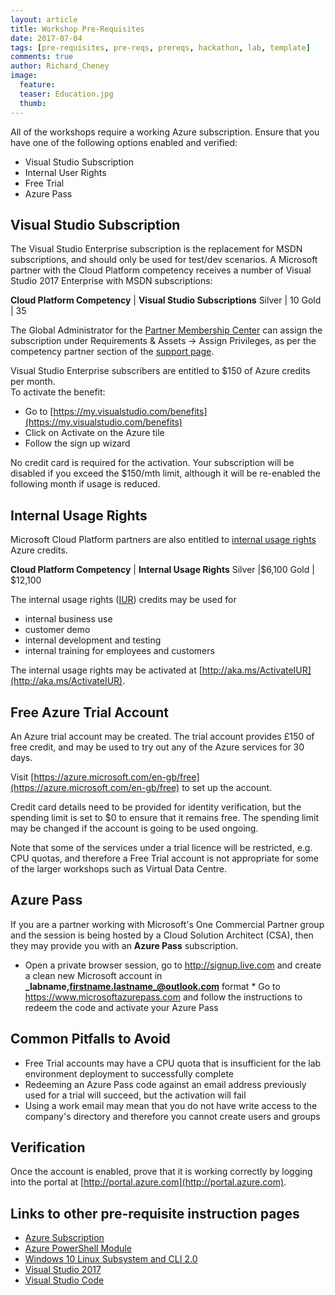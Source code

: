 ```yaml
---
layout: article
title: Workshop Pre-Requisites
date: 2017-07-04
tags: [pre-requisites, pre-reqs, prereqs, hackathon, lab, template]
comments: true
author: Richard_Cheney
image:
  feature: 
  teaser: Education.jpg
  thumb: 
---
```

All of the workshops require a working Azure subscription.  Ensure that you have one of the following options enabled and verified:
* Visual Studio Subscription
* Internal User Rights
* Free Trial
* Azure Pass

## Visual Studio Subscription

The Visual Studio Enterprise subscription is the replacement for MSDN subscriptions, and should only be used for test/dev scenarios.  A Microsoft partner with the Cloud Platform competency receives a number of Visual Studio 2017 Enterprise with MSDN subscriptions:

**Cloud Platform Competency** | **Visual Studio Subscriptions**
Silver | 10
Gold | 35

The Global Administrator for the [Partner Membership Center](https://partners.microsoft.com/) can assign the subscription under Requirements & Assets -> Assign Privileges, as per the competency partner section of the [support page](https://support.microsoft.com/en-gb/help/4013871/microsoft-partner-network-mpn-visual-studio-subscriptions?tpqid=800-000036). 

Visual Studio Enterprise subscribers are entitled to $150 of Azure credits per month.  
To activate the benefit:
* Go to [https://my.visualstudio.com/benefits](https://my.visualstudio.com/benefits)
* Click on Activate on the Azure tile
* Follow the sign up wizard

No credit card is required for the activation.  Your subscription will be disabled if you exceed the $150/mth limit, although it will be re-enabled the following month if usage is reduced.


## Internal Usage Rights

Microsoft Cloud Platform partners are also entitled to [internal usage rights](https://azure.microsoft.com/en-us/pricing/member-offers/mpn-benefits/) Azure credits.  

**Cloud Platform Competency** | **Internal Usage Rights**
Silver |$6,100
Gold | $12,100

The internal usage rights ([IUR](http://aka.ms/iur)) credits may be used for 
* internal business use
* customer demo
* internal development and testing
* internal training for employees and customers 

The internal usage rights may be activated at [http://aka.ms/ActivateIUR](http://aka.ms/ActivateIUR).  

## Free Azure Trial Account

An Azure trial account may be created.  The trial account provides £150 of free credit, and may be used to try out any of the Azure services for 30 days.  

Visit [https://azure.microsoft.com/en-gb/free](https://azure.microsoft.com/en-gb/free) to set up the account. 

Credit card details need to be provided for identity verification, but the spending limit is set to $0 to ensure that it remains free.  The spending limit may be changed if the account is going to be used ongoing.  

Note that some of the services under a trial licence will be restricted, e.g. CPU quotas, and therefore a Free Trial account is not appropriate for some of the larger workshops such as Virtual Data Centre.

## Azure Pass

If you are a partner working with Microsoft's One Commercial Partner group and the session is being hosted by a Cloud Solution Architect (CSA), then they may provide you with an **Azure Pass** subscription.  
   * Open a private browser session, go to http://signup.live.com and create a clean new  Microsoft account in  **_labname,firstname.lastname_@outlook.com** format 
    * Go to https://www.microsoftazurepass.com and follow the instructions to redeem the code and activate your Azure Pass

## Common Pitfalls to Avoid

* Free Trial accounts may have a CPU quota that is insufficient for the lab environment deployment to successfully complete
* Redeeming an Azure Pass code against an email address previously used for a trial will succeed, but the activation will fail
* Using a work email may mean that you do not have write access to the company's directory and therefore you cannot create users and groups

## Verification 

Once the account is enabled, prove that it is working correctly by logging into the portal at [http://portal.azure.com](http://portal.azure.com).  



## Links to other pre-requisite instruction pages
 
* [Azure Subscription](../subscription)
* [Azure PowerShell Module](../powershell)
* [Windows 10 Linux Subsystem and CLI 2.0](../lxss)
* [Visual Studio 2017](../vs2017)
* [Visual Studio Code](../vscode)